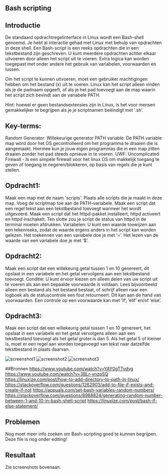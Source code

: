 ## Bash scripting

## Introductie

De standaard opdrachtregelinterface in Linux wordt een Bash-shell genoemd. Je hebt al interactie gehad met Linux met behulp van opdrachten in deze shell.
Een Bash-script is een reeks opdrachten die in een tekstbestand zijn geschreven. U kunt meerdere opdrachten achter elkaar uitvoeren door alleen het script uit te voeren.
Extra logica kan worden toegepast met onder andere het gebruik van variabelen, voorwaarden en lussen.

Om het script te kunnen uitvoeren, moet een gebruiker machtigingen hebben om het bestand (x) uit te voeren.
Linux kan het script alleen vinden als je de padnaam opgeeft, of als je het pad toevoegt aan de map waarin het script zich bevindt aan de variabele PATH.

Hint: hoewel er geen bestandsextensies zijn in Linux, is het voor mensen gemakkelijker te begrijpen als je je scriptnamen beëindigt met '.sh'.


## Key-terms:
Random Generator:
Willekeurige generator
PATH variable:
De PATH variable map word door het OS gecontrolleerd om het programma te draaien die is aangemaakt. Hiermee kun je jouw eigen programmas die in een map zitten draaien zonder het pad steeds opnieuw in te voeren.
UWF:
Uncomplicated Firewall - Is een simpele firewall voor het linux OS om makkelijk toegang te geven of toegang te negeren/blokkeren, op basis van regels die je kunt stellen.


## Opdracht1:
Maak een map met de naam 'scripts'. Plaats alle scripts die je maakt in deze map.
Voeg de scriptmap toe aan de PATH-variabele.
Maak een script dat een regel tekst aan een tekstbestand toevoegt wanneer het wordt uitgevoerd.
Maak een script dat het httpd-pakket installeert, httpd activeert en httpd inschakelt. Ten slotte zou je script de status van httpd in de terminal moeten afdrukken.
Variabelen:
U kunt een waarde toewijzen aan een tekenreeks, zodat de waarde ergens anders in het script kan worden gelezen.
Het toekennen van een variabele doe je met ‘=’.
Het lezen van de waarde van een variabele doe je met ‘$<insert variable name here>’.

## Opdracht2:
Maak een script dat een willekeurig getal tussen 1 en 10 genereert, dit opslaat in een variabele en het getal vervolgens aan een tekstbestand toevoegt.
Conditie:
U kunt ervoor kiezen om alleen delen van uw script uit te voeren als aan een bepaalde voorwaarde is voldaan. Lees bijvoorbeeld alleen een bestand als het bestand bestaat, of schrijf alleen naar een logboek als de statuscontrole een fout retourneert. Dit kan aan de hand van voorwaarden.
Een controle op een voorwaarde kan met ‘if’, ‘elif’ en/of ‘else’.

## Opdracht3:
Maak een script dat een willekeurig getal tussen 1 en 10 genereert, het opslaat in een variabele en het getal vervolgens alleen aan een tekstbestand toevoegt als het getal groter is dan 5. Als het getal 5 of kleiner is, moet er een regel aan worden toegevoegd van tekst naar datzelfde tekstbestand in plaats daarvan.

![screenshot1]( https://github.com/techgrounds/cloud-6-repo-AzizaAdam/blob/main/00_includes/Lnx10/IMG_20211209_202602.jpg)
![screenshot2]( https://github.com/techgrounds/cloud-6-repo-AzizaAdam/blob/main/00_includes/Lnx10/IMG_20211209_202857.jpg)
![screenshot3]( https://github.com/techgrounds/cloud-6-repo-AzizaAdam/blob/main/00_includes/Lnx10/IMG_20211209_203511.jpg)


##Bronnen
https://www.youtube.com/watch?v=YAY0gTTydvg
https://www.youtube.com/watch?v=3BLr-vnzpSQ
https://linuxize.com/post/how-to-add-directory-to-path-in-linux/
https://stackoverflow.com/questions/1262903/add-to-file-if-exists-and-create-if-not
https://appuals.com/set-bash-variables-random-numbers/
https://stackoverflow.com/questions/8988824/generating-random-number-between-1-and-10-in-bash-shell-script
https://linuxize.com/post/bash-if-else-statement/


## Problemen
Nog moet meer info zoeken om Bash-scripting goed te kunnen begrijpen. Deze file is nog onder editing!


## Resultaat
Zie screenshots bovenaan.


